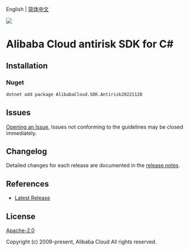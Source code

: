 English | [简体中文](README-CN.md)

![](https://aliyunsdk-pages.alicdn.com/icons/AlibabaCloud.svg)

# Alibaba Cloud antirisk SDK for C#

## Installation

### Nuget

```bash
dotnet add package AlibabaCloud.SDK.Antirisk20221128
```

## Issues

[Opening an Issue](https://github.com/aliyun/alibabacloud-csharp-sdk/issues/new), Issues not conforming to the guidelines may be closed immediately.

## Changelog

Detailed changes for each release are documented in the [release notes](./ChangeLog.md).

## References

* [Latest Release](https://github.com/aliyun/alibabacloud-csharp-sdk/)

## License

[Apache-2.0](http://www.apache.org/licenses/LICENSE-2.0)

Copyright (c) 2009-present, Alibaba Cloud All rights reserved.
